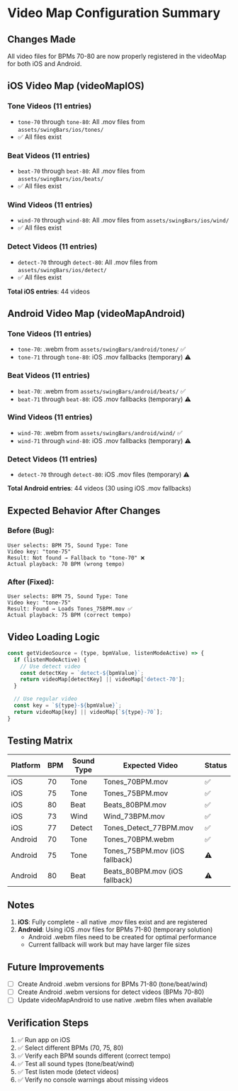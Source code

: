 # Video Map Configuration Summary

## Changes Made

All video files for BPMs 70-80 are now properly registered in the videoMap for both iOS and Android.

## iOS Video Map (videoMapIOS)

### Tone Videos (11 entries)
- `tone-70` through `tone-80`: All .mov files from `assets/swingBars/ios/tones/`
- ✅ All files exist

### Beat Videos (11 entries)
- `beat-70` through `beat-80`: All .mov files from `assets/swingBars/ios/beats/`
- ✅ All files exist

### Wind Videos (11 entries)
- `wind-70` through `wind-80`: All .mov files from `assets/swingBars/ios/wind/`
- ✅ All files exist

### Detect Videos (11 entries)
- `detect-70` through `detect-80`: All .mov files from `assets/swingBars/ios/detect/`
- ✅ All files exist

**Total iOS entries**: 44 videos

## Android Video Map (videoMapAndroid)

### Tone Videos (11 entries)
- `tone-70`: .webm from `assets/swingBars/android/tones/` ✅
- `tone-71` through `tone-80`: iOS .mov fallbacks (temporary) ⚠️

### Beat Videos (11 entries)
- `beat-70`: .webm from `assets/swingBars/android/beats/` ✅
- `beat-71` through `beat-80`: iOS .mov fallbacks (temporary) ⚠️

### Wind Videos (11 entries)
- `wind-70`: .webm from `assets/swingBars/android/wind/` ✅
- `wind-71` through `wind-80`: iOS .mov fallbacks (temporary) ⚠️

### Detect Videos (11 entries)
- `detect-70` through `detect-80`: iOS .mov files (temporary) ⚠️

**Total Android entries**: 44 videos (30 using iOS .mov fallbacks)

## Expected Behavior After Changes

### Before (Bug):
```
User selects: BPM 75, Sound Type: Tone
Video key: "tone-75"
Result: Not found → Fallback to "tone-70" ❌
Actual playback: 70 BPM (wrong tempo)
```

### After (Fixed):
```
User selects: BPM 75, Sound Type: Tone
Video key: "tone-75"
Result: Found → Loads Tones_75BPM.mov ✅
Actual playback: 75 BPM (correct tempo)
```

## Video Loading Logic

```javascript
const getVideoSource = (type, bpmValue, listenModeActive) => {
  if (listenModeActive) {
    // Use detect video
    const detectKey = `detect-${bpmValue}`;
    return videoMap[detectKey] || videoMap['detect-70'];
  }

  // Use regular video
  const key = `${type}-${bpmValue}`;
  return videoMap[key] || videoMap[`${type}-70`];
}
```

## Testing Matrix

| Platform | BPM | Sound Type | Expected Video | Status |
|----------|-----|------------|----------------|--------|
| iOS | 70 | Tone | Tones_70BPM.mov | ✅ |
| iOS | 75 | Tone | Tones_75BPM.mov | ✅ |
| iOS | 80 | Beat | Beats_80BPM.mov | ✅ |
| iOS | 73 | Wind | Wind_73BPM.mov | ✅ |
| iOS | 77 | Detect | Tones_Detect_77BPM.mov | ✅ |
| Android | 70 | Tone | Tones_70BPM.webm | ✅ |
| Android | 75 | Tone | Tones_75BPM.mov (iOS fallback) | ⚠️ |
| Android | 80 | Beat | Beats_80BPM.mov (iOS fallback) | ⚠️ |

## Notes

1. **iOS**: Fully complete - all native .mov files exist and are registered
2. **Android**: Using iOS .mov files for BPMs 71-80 (temporary solution)
   - Android .webm files need to be created for optimal performance
   - Current fallback will work but may have larger file sizes

## Future Improvements

- [ ] Create Android .webm versions for BPMs 71-80 (tone/beat/wind)
- [ ] Create Android .webm versions for detect videos (BPMs 70-80)
- [ ] Update videoMapAndroid to use native .webm files when available

## Verification Steps

1. ✅ Run app on iOS
2. ✅ Select different BPMs (70, 75, 80)
3. ✅ Verify each BPM sounds different (correct tempo)
4. ✅ Test all sound types (tone/beat/wind)
5. ✅ Test listen mode (detect videos)
6. ✅ Verify no console warnings about missing videos
